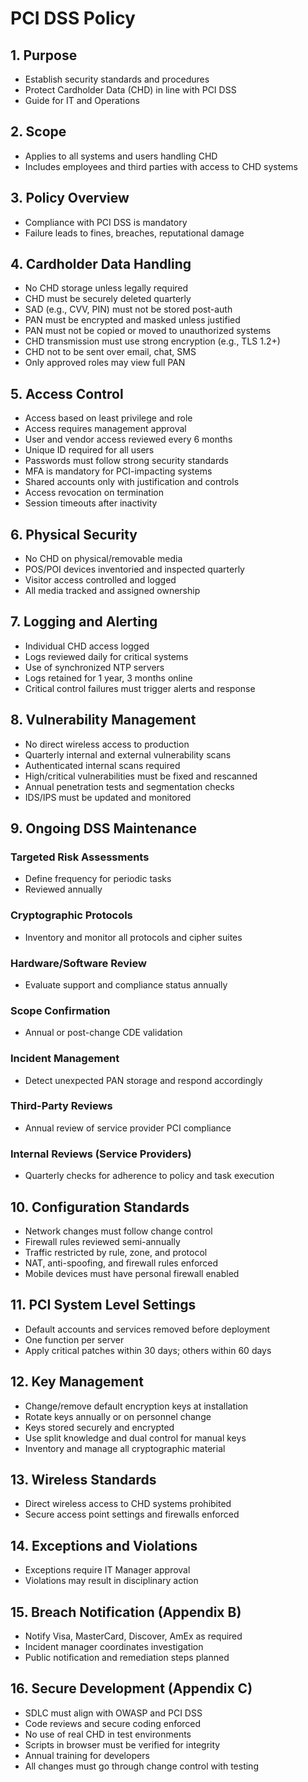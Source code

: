 # PCI DSS Policy

## 1. Purpose
- Establish security standards and procedures
- Protect Cardholder Data (CHD) in line with PCI DSS
- Guide for IT and Operations

## 2. Scope
- Applies to all systems and users handling CHD
- Includes employees and third parties with access to CHD systems

## 3. Policy Overview
- Compliance with PCI DSS is mandatory
- Failure leads to fines, breaches, reputational damage

## 4. Cardholder Data Handling
- No CHD storage unless legally required
- CHD must be securely deleted quarterly
- SAD (e.g., CVV, PIN) must not be stored post-auth
- PAN must be encrypted and masked unless justified
- PAN must not be copied or moved to unauthorized systems
- CHD transmission must use strong encryption (e.g., TLS 1.2+)
- CHD not to be sent over email, chat, SMS
- Only approved roles may view full PAN

## 5. Access Control
- Access based on least privilege and role
- Access requires management approval
- User and vendor access reviewed every 6 months
- Unique ID required for all users
- Passwords must follow strong security standards
- MFA is mandatory for PCI-impacting systems
- Shared accounts only with justification and controls
- Access revocation on termination
- Session timeouts after inactivity

## 6. Physical Security
- No CHD on physical/removable media
- POS/POI devices inventoried and inspected quarterly
- Visitor access controlled and logged
- All media tracked and assigned ownership

## 7. Logging and Alerting
- Individual CHD access logged
- Logs reviewed daily for critical systems
- Use of synchronized NTP servers
- Logs retained for 1 year, 3 months online
- Critical control failures must trigger alerts and response

## 8. Vulnerability Management
- No direct wireless access to production
- Quarterly internal and external vulnerability scans
- Authenticated internal scans required
- High/critical vulnerabilities must be fixed and rescanned
- Annual penetration tests and segmentation checks
- IDS/IPS must be updated and monitored

## 9. Ongoing DSS Maintenance
### Targeted Risk Assessments
- Define frequency for periodic tasks
- Reviewed annually

### Cryptographic Protocols
- Inventory and monitor all protocols and cipher suites

### Hardware/Software Review
- Evaluate support and compliance status annually

### Scope Confirmation
- Annual or post-change CDE validation

### Incident Management
- Detect unexpected PAN storage and respond accordingly

### Third-Party Reviews
- Annual review of service provider PCI compliance

### Internal Reviews (Service Providers)
- Quarterly checks for adherence to policy and task execution

## 10. Configuration Standards
- Network changes must follow change control
- Firewall rules reviewed semi-annually
- Traffic restricted by rule, zone, and protocol
- NAT, anti-spoofing, and firewall rules enforced
- Mobile devices must have personal firewall enabled

## 11. PCI System Level Settings
- Default accounts and services removed before deployment
- One function per server
- Apply critical patches within 30 days; others within 60 days

## 12. Key Management
- Change/remove default encryption keys at installation
- Rotate keys annually or on personnel change
- Keys stored securely and encrypted
- Use split knowledge and dual control for manual keys
- Inventory and manage all cryptographic material

## 13. Wireless Standards
- Direct wireless access to CHD systems prohibited
- Secure access point settings and firewalls enforced

## 14. Exceptions and Violations
- Exceptions require IT Manager approval
- Violations may result in disciplinary action

## 15. Breach Notification (Appendix B)
- Notify Visa, MasterCard, Discover, AmEx as required
- Incident manager coordinates investigation
- Public notification and remediation steps planned

## 16. Secure Development (Appendix C)
- SDLC must align with OWASP and PCI DSS
- Code reviews and secure coding enforced
- No use of real CHD in test environments
- Scripts in browser must be verified for integrity
- Annual training for developers
- All changes must go through change control with testing
